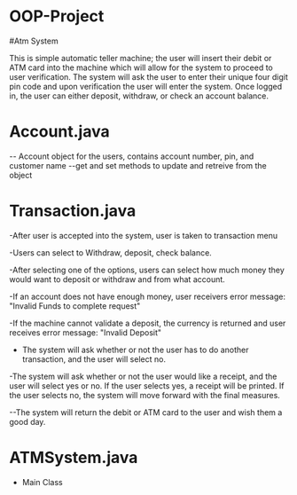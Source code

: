 # OOP-Project
#Atm System

This is simple automatic teller machine; the user will insert their debit or ATM card into the machine which will allow for the system to proceed to user verification. The system will ask the user to enter their unique four digit pin code and upon verification the user will enter the system. Once logged in, the user can either deposit, withdraw, or check an account balance.

# Account.java
-- Account object for the users, contains account number, pin, and customer name
--get and set methods to update and retreive from the object

# Transaction.java
-After user is accepted into the system, user is taken to transaction menu

-Users can select to Withdraw, deposit, check balance. 

-After selecting one of the options, users can select how much money they would want to deposit or withdraw and from what account.

-If an account does not have enough money, user receivers error message: "Invalid Funds to complete request"

-If the machine cannot validate a deposit, the currency is returned and user receives error message: "Invalid Deposit"

- The system will ask whether or not the user has to do another transaction, and the user will select no. 

-The system will ask whether or not the user would like a receipt, and the user will select yes or no. If the user selects yes, a receipt will be printed. If the user selects no, the system will move forward with the final measures.

--The system will return the debit or ATM card to the user and wish them a good day.

# ATMSystem.java
- Main Class

